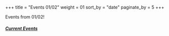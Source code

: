 +++
title = "Events 01/02"
weight = 01
sort_by = "date"
paginate_by = 5
+++

Events from 01/02!

##### [<i class="bi bi-bell-fill"></i> Current Events](@/events/_index.md)
